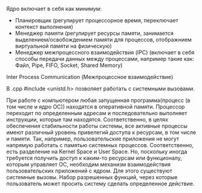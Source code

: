 Ядро включает в себя как минимум:
* Планировщик (регулирует процессорное время, переключает контекст выполнения)
* Менеджер памяти (регулирует ресурсы памяти, занимается выделением/освобождением памяти для процессов, отображнием виртуальной памяти на физическую)
* Менеджер межпроцессного взаимодействия (IPC) (включает в себя способы передачи данных между процессами, например такие как: Файл, Pipe, FIFO, Socket, Shared Memory)

Inter Process Communication (Межпроцессное взаимодействие)

В .cpp #include <unistd.h> позволяет работать с системными вызовами.

При работе с компьютером любая запущенная программа(процесс (в том числе и ядро ОС)) находятся в оперативной памяти. Процессор переходит по определенным адресам и последовательно выполняет инструкции, которые там находятся. Соответственно, в целях обеспечения стабильности работы системы, все активные процессы имеют различный уровень привелегий доступа к ресурсам, в том числе и памяти. Так, например, пользовательские приложения не могут напрямую работать с памятью системных процессов. Соответственно, есть разделение на Kernel Space и User Space. Но, поскольку иногда требуется получить доступ к каким-то ресурсам или функционалу, которым управляет ОС, необходим механизм взаимодействия пользовательских приложений с ядром. Для этого существуют системные вызовы. Набор разрешенных функций, через которые пользователь может просить систему сделать определенное действие.
